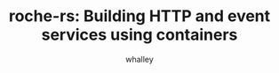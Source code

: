 ---
    title: 'roche-rs: Building HTTP and event services using containers'
    pubDate: 2021-02-02
    description: 'Anton Whalley demonstrates roche-rs, his tool and framework for building containerized Rust web applications.'
    author: 'whalley'
    image:
        src: ''
        alt: ''
    video_url: 'https://youtu.be/Q3t8Ahh4BbA?si=Xjnyv1GTWQOuuhHG'
    tags: ["Rust","2021","HTTP","Docker","roche-rs"]
    event_location: 'Online'
    slides_url: 'NULL'
---